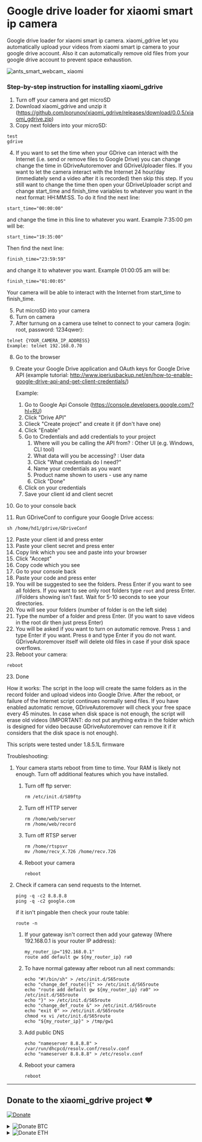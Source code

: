 # Google drive loader for xiaomi smart ip camera 
Google drive loader for xiaomi smart ip camera. xiaomi_gdrive let you automatically upload your videos from xiaomi smart ip camera to your google drive account. Also it can automatically remove old files from your google drive account to prevent space exhaustion.

![ants_smart_webcam_ xiaomi](https://cloud.githubusercontent.com/assets/17673243/17768152/76d2a56a-653b-11e6-81db-522a29f9f1f2.png)

### Step-by-step instruction for installing xiaomi_gdrive

1. Turn off your camera and get microSD
2. Download xiaomi_gdrive and unzip it (https://github.com/porunov/xiaomi_gdrive/releases/download/0.0.5/xiaomi_gdrive.zip)
3. Copy next folders into your microSD:

  ```
  test
  gdrive
  ```
  
4. If you want to set the time when your GDrive can interact with the Internet (i.e. send or remove files to Google Drive) you can change change the time in GDriveAutoremover and GDriveUploader files. If you want to let the camera interact with the Internet 24 hour/day (immediately send a video after it is recorded) then skip this step. If you still want to change the time then open your GDriveUploader script and change start_time and finish_time variables to whatever you want in the next format: HH:MM:SS. To do it find the next line:

  ```
  start_time="00:00:00"
  ```
  
  and change the time in this line to whatever you want. Example 7:35:00 pm will be:    
  
  ```
  start_time="19:35:00"
  ```
  
  Then find the next line:   
  
  ```
  finish_time="23:59:59"
  ```
  
  and change it to whatever you want. Example 01:00:05 am will be:   
  
  ```
  finish_time="01:00:05"
  ```
  
  Your camera will be able to interact with the Internet from start_time to finish_time.
  
5. Put microSD into your camera
6. Turn on camera
7. After turnung on a camera use telnet to connect to your camera (login: root, password: 1234qwer):

  ```
  telnet {YOUR_CAMERA_IP_ADDRESS}
  Example: telnet 192.168.0.70
  ```

8. Go to the browser
9. Create your Google Drive application and OAuth keys for Google Drive API (example tutorial: http://www.iperiusbackup.net/en/how-to-enable-google-drive-api-and-get-client-credentials/)
  
   Example:
   1. Go to Google Api Console (https://console.developers.google.com/?hl=RU)
   2. Click "Drive API"
   3. Clieck "Create project" and create it (if don't have one)
   4. Click "Enable"
   5. Go to Credentials and add credentials to your project
      1. Where will you be calling the API from? : Other UI (e.g. Windows, CLI tool)
      2. What data will you be accessing? : User data
      3. Click "What credentials do I need?"
      4. Name your credentials as you want
      5. Product name shown to users - use any name
      6. Click "Done"
   6. Click on your credentials
   7. Save your client id and client secret
   
10. Go to your console back
11. Run GDriveConf to configure your Google Drive access:

  ```
  sh /home/hd1/gdrive/GDriveConf
  ```

12. Paste your client id and press enter
13. Paste your client secret and press enter
14. Copy link which you see and paste into your browser
15. Click "Accept"
16. Copy code which you see
17. Go to your console back
18. Paste your code and press enter
19. You will be suggested to see the folders. Press Enter if you want to see all folders. If you want to see only root folders type `root` and press Enter.   
//Folders showing isn't fast. Wait for 5-10 seconds to see your directories.
20. You will see your folders (number of folder is on the left side)
21. Type the number of a folder and press Enter. (If you want to save videos in the root dir then just press Enter)
22. You will be asked if you want to turn on automatic remove. Press `1` and type Enter if you want. Press `0` and type Enter if you do not want. GDriveAutoremover itself will delete old files in case if your disk space overflows.
23. Reboot your camera:

  ```
  reboot
  ```

23. Done

How it works:
The script in the loop will create the same folders as in the record folder and upload videos into Google Drive. After the reboot, or failure of the Internet script continues normally send files. If you have enabled automatic remove, GDriveAutoremover will check your free space every 45 minutes. In case when disk space is not enough, the script will erase old videos (IMPORTANT: do not put anything extra in the folder which is designed for video because GDriveAutoremover can remove it if it considers that the disk space is not enough).

This scripts were tested under 1.8.5.1L firmware

Troubleshooting:

1. Your camera starts reboot from time to time. Your RAM is likely not enough. Turn off additional features which you have installed.
   1. Turn off ftp server:
   
      ```
      rm /etc/init.d/S89ftp
      ```
  
   2. Turn off HTTP server
      ```
      rm /home/web/server
      rm /home/web/record
      ```
      
   3. Turn off RTSP server
  
      ```
      rm /home/rtspsvr
      mv /home/recv_X.726 /home/recv.726
      ```
  
   4. Reboot your camera
   
      ```
      reboot
      ```

2. Check if camera can send requests to the Internet.
  
   ```
   ping -q -c2 8.8.8.8
   ping -q -c2 google.com
   ```
   
   if it isn't pingable then check your route table:
   
   ```
   route -n
   ```
  
   1. If your gateway isn't correct then add your gateway (Where 192.168.0.1 is your router IP address):
      
      ```
      my_router_ip="192.168.0.1"
      route add default gw ${my_router_ip} ra0
      ```
      
   2. To have normal gateway after reboot run all next commands:
    
      ```
      echo "#!/bin/sh" > /etc/init.d/S65route
      echo "change_def_route(){" >> /etc/init.d/S65route
      echo "route add default gw ${my_router_ip} ra0" >> /etc/init.d/S65route
      echo "}" >> /etc/init.d/S65route
      echo "change_def_route &" >> /etc/init.d/S65route
      echo "exit 0" >> /etc/init.d/S65route
      chmod +x vi /etc/init.d/S65route
      echo "${my_router_ip}" > /tmp/gw1
      ```
  
   3. Add public DNS
      
      ```
      echo "nameserver 8.8.8.8" > /var/run/dhcpcd/resolv.conf/resolv.conf
      echo "nameserver 8.8.8.8" > /etc/resolv.conf
      ```
  
   4. Reboot your camera
  
      ```
      reboot
      ```

----

## Donate to the xiaomi_gdrive project :hearts:

<span><a href="https://www.paypal.com/cgi-bin/webscr?cmd=_donations&business=HTPAA8RYN7APE&lc=UA&item_name=Developing%20open%20source%20projects&item_number=porunov_xiaomi_gdrive&currency_code=USD&bn=PP%2dDonationsBF%3abtn_donate_LG%2egif%3aNonHosted" title="Donate"><img src="https://www.paypalobjects.com/en_US/i/btn/btn_donate_LG.gif" alt="Donate" /></a></span>
<details>
<summary><span>
<img src="https://cloud.githubusercontent.com/assets/17673243/25156694/dd20c7d8-24a4-11e7-8c16-d717911c443e.png" alt="Donate BTC" />
</span></summary>
  <p>
Bitcoin address: 15PrkYhv9EZLiQbjQMJDRZsqdheE574XPe<br>
<img src="https://cloud.githubusercontent.com/assets/17673243/25156691/dd175f72-24a4-11e7-8caa-45cd7a15e600.png" alt="15PrkYhv9EZLiQbjQMJDRZsqdheE574XPe" />
</p></details>
<details>
<summary><span>
<img src="https://cloud.githubusercontent.com/assets/17673243/25156693/dd1c8484-24a4-11e7-919e-6f53dfe48478.png" alt="Donate ETH" />
</span></summary>
  <p>
Ethereum address: 0x65a92111d599aa0f6695b011c1c01390d4f29a2a<br>
<img src="https://cloud.githubusercontent.com/assets/17673243/25156695/dd209754-24a4-11e7-9e60-650cc4b1b8cb.png" alt="0x65a92111d599aa0f6695b011c1c01390d4f29a2a" />
</p></details>
